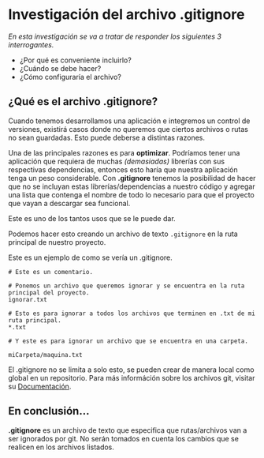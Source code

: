 # Investigación del archivo .gitignore
_En esta investigación se va a tratar de responder los siguientes 3 interrogantes._

- ¿Por qué es conveniente incluirlo?
- ¿Cuándo se debe hacer?
- ¿Cómo configuraría el archivo?

## ¿Qué es el archivo .gitignore?
Cuando tenemos desarrollamos una aplicación e integremos un control de versiones, existirá casos donde no queremos que ciertos archivos o rutas no sean guardadas. Esto puede deberse a distintas razones.

Una de las principales razones es para **optimizar**. Podríamos tener una aplicación que requiera de muchas _(demasiadas)_ librerías con sus respectivas dependencias, entonces esto haría que nuestra aplicación tenga un peso considerable. 
Con **.gitignore** tenemos la posibilidad de hacer que no se incluyan estas librerías/dependencias a nuestro código y agregar una lista que contenga el nombre de todo lo necesario para que el proyecto que vayan a descargar sea funcional.

Este es uno de los tantos usos que se le puede dar.

Podemos hacer esto creando un archivo de texto ```.gitignore``` en la ruta principal de nuestro proyecto.

Este es un ejemplo de como se vería un .gitignore.

```
# Este es un comentario.

# Ponemos un archivo que queremos ignorar y se encuentra en la ruta principal del proyecto.
ignorar.txt

# Esto es para ignorar a todos los archivos que terminen en .txt de mi ruta principal.
*.txt

# Y este es para ignorar un archivo que se encuentra en una carpeta.

miCarpeta/maquina.txt
```

El .gitignore no se limita a solo esto, se pueden crear de manera local como global en un repositorio.
Para más információn sobre los archivos git, visitar su [Documentación](https://git-scm.com/docs/gitignore).

## En conclusión...

**.gitignore** es un archivo de texto que especifica que rutas/archivos van a ser ignorados por git. No serán tomados en cuenta los cambios que se realicen en los archivos listados.

